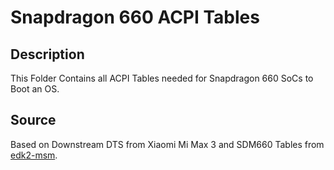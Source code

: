 # Snapdragon 660 ACPI Tables

## Description

This Folder Contains all ACPI Tables needed for Snapdragon 660 SoCs to Boot an OS.

## Source

Based on Downstream DTS from Xiaomi Mi Max 3 and SDM660 Tables from [edk2-msm](https://github.com/edk2-porting/edk2-msm).
